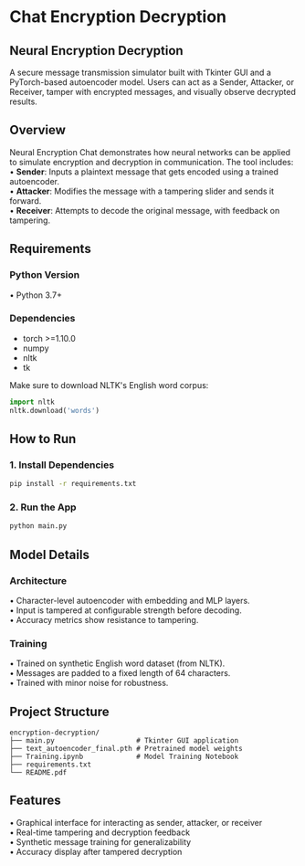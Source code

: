 # Chat Encryption Decryption

## Neural Encryption Decryption
A secure message transmission simulator built with Tkinter GUI and a PyTorch-based autoencoder model. Users can act as a Sender, Attacker, or Receiver, tamper with encrypted messages, and visually observe decrypted results.

## Overview
Neural Encryption Chat demonstrates how neural networks can be applied to simulate encryption and decryption in communication. The tool includes:
• **Sender**: Inputs a plaintext message that gets encoded using a trained autoencoder.  
• **Attacker**: Modifies the message with a tampering slider and sends it forward.  
• **Receiver**: Attempts to decode the original message, with feedback on tampering.

## Requirements

### Python Version
• Python 3.7+

### Dependencies
- torch >=1.10.0
- numpy
- nltk
- tk

Make sure to download NLTK's English word corpus:
```python
import nltk
nltk.download('words')
```

## How to Run

### 1. Install Dependencies
```bash
pip install -r requirements.txt
```

### 2. Run the App
```bash
python main.py
```

## Model Details

### Architecture
• Character-level autoencoder with embedding and MLP layers.  
• Input is tampered at configurable strength before decoding.  
• Accuracy metrics show resistance to tampering.

### Training
• Trained on synthetic English word dataset (from NLTK).  
• Messages are padded to a fixed length of 64 characters.  
• Trained with minor noise for robustness.

## Project Structure
```
encryption-decryption/
├── main.py                    # Tkinter GUI application
├── text_autoencoder_final.pth # Pretrained model weights
├── Training.ipynb             # Model Training Notebook
├── requirements.txt
└── README.pdf
```

## Features
• Graphical interface for interacting as sender, attacker, or receiver  
• Real-time tampering and decryption feedback  
• Synthetic message training for generalizability  
• Accuracy display after tampered decryption